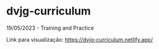 # dvjg-curriculum

19/05/2023 - Training and Practice

Link para visualização:
https://dvjg-curriculum.netlify.app/
